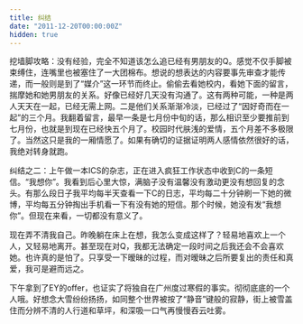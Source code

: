 ```yaml
---
title: 纠结
date: "2011-12-20T00:00:00Z"
hidden: true
---
```

挖墙脚攻略：没有经验，完全不知道该怎么追已经有男朋友的Q。感觉不仅手脚被束缚住，连嘴里也被塞住了一大团棉布。想说的想表达的内容要事先审查才能传递，而一般则是到了“媒介”这一环节而终止。偷偷去看她校内，看她下面的留言，揣摩她和她男朋友的关系。好像已经好几天没有沟通了。这有两种可能，一种是两人天天在一起，已经无需上网。二是他们关系渐渐冷淡，已经过了“因好奇而在一起”的三个月。我翻着留言，最早一条是七月份中旬的话，那么相识至少要推前到七月份，也就是到现在已经快五个月了。校园时代肤浅的爱情，五个月差不多极限了。当然这只是我的一厢情愿了。如果有确切的证据证明两人感情依然很好的话，我绝对转身就跑。

纠结之二：上午做一本ICS的杂志，正在进入疯狂工作状态中收到C的一条短信。“我想你”。我看到后心里大惊，满脑子没有温馨没有激动更没有想回复的念头。有那么段日子我平均每半天查看一下C的日志，平均每二十分钟刷一下她的微博，平均每五分钟掏出手机看一下有没有她的短信。那个时候，她没有发“我想你”。但现在来看，一切都没有意义了。

现在弄不清我自己。昨晚躺在床上在想，我怎么变成这样了？轻易地喜欢上一个人，又轻易地离开。甚至现在对Q，我都无法确定一段时间之后我还会不会喜欢她。也许真的是怕了。只享受一下暧昧的过程，而对暧昧之后所要复出的责任和真爱，我可是避而远之。

下午拿到了EY的offer，也证实了将独自在广州度过寒假的事实。彻彻底底的一个人哦。好想念大雪纷纷扬扬，如同整个世界被按了“静音”键般的寂静，街上被雪盖住而分辨不清的人行道和草坪，和深吸一口气再慢慢吞云吐雾。